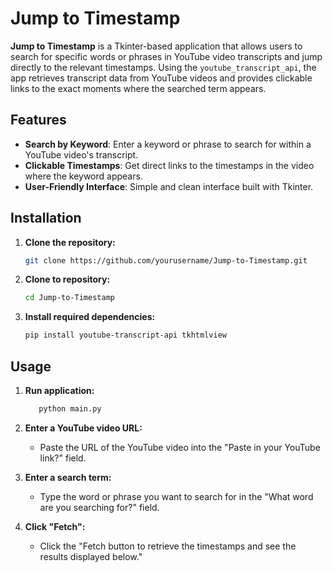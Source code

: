 # Jump to Timestamp

**Jump to Timestamp** is a Tkinter-based application that allows users to search for specific words or phrases in YouTube video transcripts and jump directly to the relevant timestamps. Using the `youtube_transcript_api`, the app retrieves transcript data from YouTube videos and provides clickable links to the exact moments where the searched term appears.

## Features

- **Search by Keyword**: Enter a keyword or phrase to search for within a YouTube video's transcript.
- **Clickable Timestamps**: Get direct links to the timestamps in the video where the keyword appears.
- **User-Friendly Interface**: Simple and clean interface built with Tkinter.

## Installation

1. **Clone the repository:**

   ```bash
   git clone https://github.com/yourusername/Jump-to-Timestamp.git

2. **Clone to repository:**

   ```bash
   cd Jump-to-Timestamp

3. **Install required dependencies:**

   ```bash
   pip install youtube-transcript-api tkhtmlview

## Usage

1. **Run application:**

   ```bash
      python main.py

2. **Enter a YouTube video URL:**
   - Paste the URL of the YouTube video into the "Paste in your YouTube link?" field.

3. **Enter a search term:**
   - Type the word or phrase you want to search for in the "What word are you searching for?" field.

4. **Click "Fetch":**
   - Click the "Fetch button to retrieve the timestamps and see the results displayed below."

